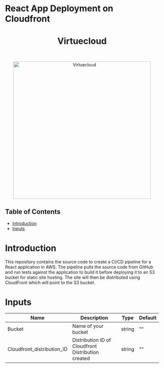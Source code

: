 # React App Deployment on Cloudfront 

<h1 align="center"> Virtuecloud </h1> <br>
<p align="center">
  <a href="https://virtuecloud.io/">
    <img alt="Virtuecloud" title="Virtuecloud" src="https://virtuecloud.io/assets/images/VitueCloud_Logo.png" width="450">
  </a>
</p>

## Table of Contents

- [Introduction](#introduction)
- [Inputs](#Inputs)

# Introduction

This repository contains the source code to create a CI/CD pipeline for a React application in AWS. The pipeline pulls the source code from GitHub and run tests against the application to build it before deploying it to an S3 bucket for static site hosting. The site will then be distributed using CloudFront which will point to the S3 bucket.

# Inputs

|Name              |Description|Type|Default|
|------------------|-----------|-------|-------|
|Bucket    |Name of your bucket |string |""|
|Cloudfront_distribution_ID  |Distribution ID of Cloudfront Distribution created  |string |""|
